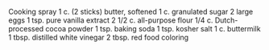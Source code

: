 Cooking spray
1 c. (2 sticks) butter, softened
1 c. granulated sugar
2 large eggs
1 tsp. pure vanilla extract
2 1/2 c. all-purpose flour
1/4 c. Dutch-processed cocoa powder
1 tsp. baking soda
1 tsp. kosher salt
1 c. buttermilk
1 tbsp. distilled white vinegar
2 tbsp. red food coloring 